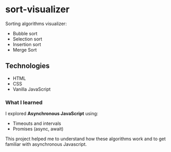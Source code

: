 # sort-visualizer
Sorting algorithms visualizer:
<ul>
  <li>Bubble sort</li>
  <li>Selection sort</li>
  <li>Insertion sort</li>
  <li>Merge Sort</li>
</ul>

## Technologies

* HTML
* CSS
* Vanilla JavaScript

### What I learned
I explored <b>Asynchronous JavaScript</b> using:

* Timeouts and intervals
* Promises (async, await)

This project helped me to understand how these algorithms work and to get familiar with asynchronous Javascript.
